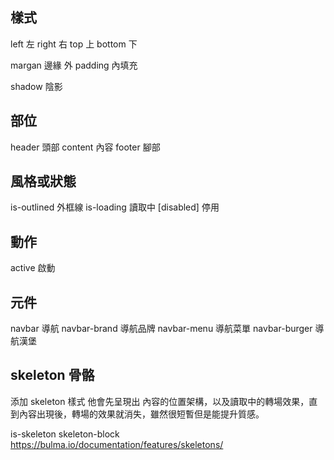 
## 樣式
left 左
right 右
top 上
bottom 下

margan 邊緣 外
padding 內填充

shadow 陰影

## 部位
header    頭部
content   內容
footer    腳部



## 風格或狀態
is-outlined   外框線
is-loading   讀取中
[disabled]   停用


## 動作
active 啟動



## 元件
navbar 導航
navbar-brand 導航品牌
navbar-menu 導航菜單
navbar-burger 導航漢堡



## skeleton 骨骼
添加 skeleton 樣式 他會先呈現出 內容的位置架構，以及讀取中的轉場效果，直到內容出現後，轉場的效果就消失，雖然很短暫但是能提升質感。

is-skeleton
skeleton-block
https://bulma.io/documentation/features/skeletons/


